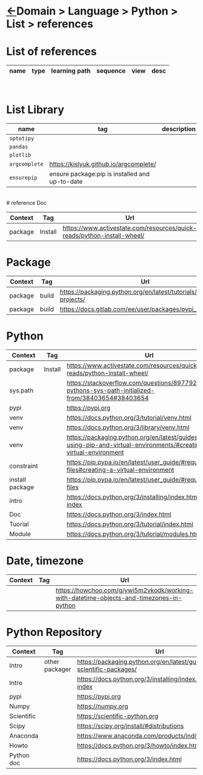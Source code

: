 <head><link rel="stylesheet" href="../../../../md.css"/><script src="../../../../md.js"></script></head>

[//]: #(Reference)
[Repo_Readme]:   ../list/object_list.md


# [&larr;][Repo_Readme]Domain > Language > Python > List > references

# List of references
|name|type|learning path|sequence|view|desc|
|-|-|-|-|-|-|
<br>

# List Library
|name|tag|description|comment|url|
|-|-|-|-|-|
|`sptotipy`|
|`pandas`|
|`plotlib`|
|`argcomplete`|https://kislyuk.github.io/argcomplete/
|`ensurepip`|ensure package:pip is installed and up-to-date 
<br>
# reference Doc 

|Context|Tag|Url|
|-|-|-|
|package|Install|https://www.activestate.com/resources/quick-reads/python-install-wheel/


# Package
|Context|Tag|Url|
|-|-|-|
|package|build|https://packaging.python.org/en/latest/tutorials/packaging-projects/
|package|build|https://docs.gitlab.com/ee/user/packages/pypi_repository/

# Python
|Context|Tag|Url|
|-|-|-|
|package|Install|https://www.activestate.com/resources/quick-reads/python-install-wheel/
|sys.path||https://stackoverflow.com/questions/897792/where-is-pythons-sys-path-initialized-from/38403654#38403654
|pypi||https://pypi.org
|venv||https://docs.python.org/3/tutorial/venv.html
|venv||https://docs.python.org/3/library/venv.html
|venv||https://packaging.python.org/en/latest/guides/installing-using-pip-and-virtual-environments/#creating-a-virtual-environment
|constraint||https://pip.pypa.io/en/latest/user_guide/#requirements-files#creating-a-virtual-environment
|install package||https://pip.pypa.io/en/latest/user_guide/#requirements-files
|intro||https://docs.python.org/3/installing/index.html#installing-index
|Doc||https://docs.python.org/3/index.html
|Tuorial||https://docs.python.org/3/tutorial/index.html
|Module||https://docs.python.org/3/tutorial/modules.html

# Date, timezone
|Context|Tag|Url|
|-|-|-|
|||https://howchoo.com/g/ywi5m2vkodk/working-with-datetime-objects-and-timezones-in-python


# Python Repository
|Context|Tag|Url|
|-|-|-|
|Intro|other packager|https://packaging.python.org/en/latest/guides/installing-scientific-packages/
|Intro||https://docs.python.org/3/installing/index.html#installing-index
|pypi||https://pypi.org
|Numpy||https://numpy.org
|Scientific||https://scientific-python.org
|Scipy||https://scipy.org/install/#distributions
|Anaconda||https://www.anaconda.com/products/individual/
|Howto||https://docs.python.org/3/howto/index.html
|Python doc||https://docs.python.org/3/index.html

